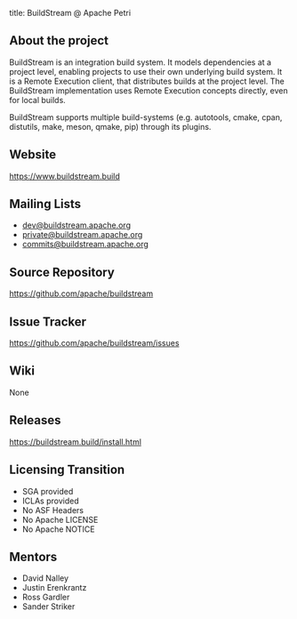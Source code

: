 title: BuildStream @ Apache Petri
<!-- Licensed under ALv2 -->

## About the project
BuildStream is an integration build system.
It models dependencies at a project level, enabling projects to use their own underlying build system.
It is a Remote Execution client, that distributes builds at the project level.
The BuildStream implementation uses Remote Execution concepts directly, even for local builds.

BuildStream supports multiple build-systems (e.g. autotools, cmake, cpan, distutils, make, meson, qmake, pip) 
through its plugins.

## Website
https://www.buildstream.build

## Mailing Lists
- dev@buildstream.apache.org
- private@buildstream.apache.org
- commits@buildstream.apache.org

## Source Repository
https://github.com/apache/buildstream

## Issue Tracker
https://github.com/apache/buildstream/issues

## Wiki
None

## Releases
https://buildstream.build/install.html

## Licensing Transition
- SGA provided
- ICLAs provided
- No ASF Headers
- No Apache LICENSE
- No Apache NOTICE

## Mentors
* David Nalley
* Justin Erenkrantz
* Ross Gardler
* Sander Striker
